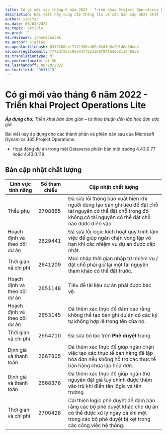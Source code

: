 ```yaml
---
title: Có gì mới vào tháng 6 năm 2022 - Triển khai Project Operations Lite
description: Bài viết này cung cấp thông tin về các bản cập nhật chất lượng có sẵn trong bản phát hành tháng 6 năm 2022 của Microsoft Dynamics 365 Project Operations triển khai lite.
author: sigitac
ms.date: 06/03/2022
ms.topic: article
ms.prod: ''
ms.reviewer: johnmichalak
ms.author: sigitac
ms.openlocfilehash: 8313288ecf7ff1350cd82c62d3d0c291d8a3ded4
ms.sourcegitcommit: 7772d72a7c96a44ffb23369f8ffb436813449239
ms.translationtype: MT
ms.contentlocale: vi-VN
ms.lasthandoff: 06/20/2022
ms.locfileid: "9031219"
---
```

# <a name="whats-new-june-2022---project-operations-lite-deployment"></a>Có gì mới vào tháng 6 năm 2022 - Triển khai Project Operations Lite

_**Áp dụng cho:** Triển khai bản đơn giản – từ thỏa thuận đến lập hóa đơn ước giá_

Bài viết này áp dụng cho các thành phần và phiên bản sau của Microsoft Dynamics 365 Project Operations:

- Hoạt động dự án trong một Dataverse phiên bản môi trường 4.43.0.77 hoặc 4.43.0.119

## <a name="quality-updates"></a>Bản cập nhật chất lượng

| Lĩnh vực tính năng | Số tham chiếu | Cập nhật chất lượng |
| --- | --- | --- |
| Thầu phụ | 2708885 | Đã sửa lỗi thông báo xuất hiện khi người dùng tạo bản ghi tiêu đề đặt chỗ tài nguyên có thể đặt chỗ trong đó không có tài nguyên có thể đặt chỗ nào được điền vào. |
| Hoạch định và theo dõi dự án | 2629441 | Đã sửa lỗi logic kích hoạt quy trình làm việc để giúp ngăn chặn vòng lặp vô hạn khi các nhiệm vụ dự án được cập nhật. |
| Thời gian và chi phí | 2641209 | Mục nhập thời gian nhập từ nhiệm vụ / đặt chỗ phải giữ lại một tài nguyên tham khảo có thể đặt trước. |
| Hoạch định và theo dõi dự án | 2651148 | Tiêu đề tài liệu dự án phải được bảo vệ.|
| Hoạch định và theo dõi dự án | 2653145 | Đã thêm xác thực để đảm bảo rằng không thể tạo bản ghi dự án có các ký tự không hợp lệ trong tên của nó. |
| Thời gian và chi phí | 2654710 | Đã sửa bộ lọc trên **Phê duyệt** trang. |
| Định giá và thanh toán | 2667805 | Đã thêm xác thực để giúp ngăn chặn việc tạo các thực tế bán hàng đã lập hóa đơn nếu không hỗ trợ các thực tế bán hàng chưa lập hóa đơn. |
| Định giá và thanh toán | 2668378 | Đã thêm xác thực để giúp ngăn thứ nguyên đặt giá tùy chỉnh được thêm vào trừ khi điền tên lôgic và tên trường. |
| Thời gian và chi phí | 2700428 | Cải thiện logic phê duyệt để đảm bảo rằng các bộ phê duyệt khác cho dự án có thể được xử lý ngay cả khi một trong các bộ phê duyệt bị kẹt trong các công việc hệ thống. |
